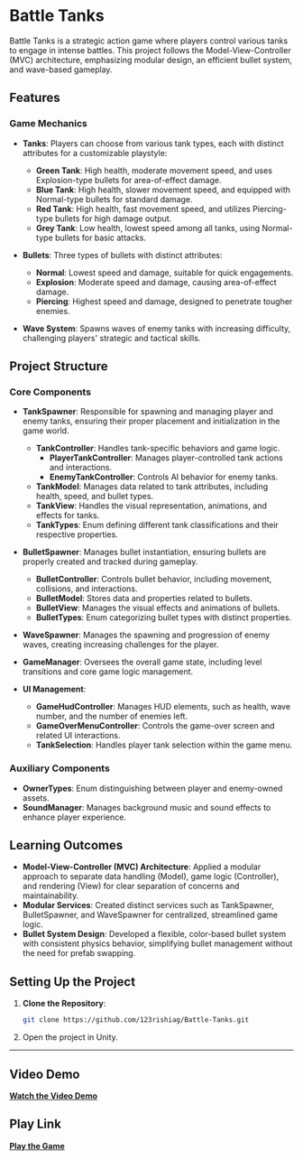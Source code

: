 # Battle Tanks

Battle Tanks is a strategic action game where players control various tanks to engage in intense battles. This project follows the Model-View-Controller (MVC) architecture, emphasizing modular design, an efficient bullet system, and wave-based gameplay.

## Features

### Game Mechanics

- **Tanks**: Players can choose from various tank types, each with distinct attributes for a customizable playstyle:
  - **Green Tank**: High health, moderate movement speed, and uses Explosion-type bullets for area-of-effect damage.
  - **Blue Tank**: High health, slower movement speed, and equipped with Normal-type bullets for standard damage.
  - **Red Tank**: High health, fast movement speed, and utilizes Piercing-type bullets for high damage output.
  - **Grey Tank**: Low health, lowest speed among all tanks, using Normal-type bullets for basic attacks.

- **Bullets**: Three types of bullets with distinct attributes:
  - **Normal**: Lowest speed and damage, suitable for quick engagements.
  - **Explosion**: Moderate speed and damage, causing area-of-effect damage.
  - **Piercing**: Highest speed and damage, designed to penetrate tougher enemies.

- **Wave System**: Spawns waves of enemy tanks with increasing difficulty, challenging players' strategic and tactical skills.

## Project Structure

### Core Components

- **TankSpawner**: Responsible for spawning and managing player and enemy tanks, ensuring their proper placement and initialization in the game world.
  - **TankController**: Handles tank-specific behaviors and game logic.
    - **PlayerTankController**: Manages player-controlled tank actions and interactions.
    - **EnemyTankController**: Controls AI behavior for enemy tanks.
  - **TankModel**: Manages data related to tank attributes, including health, speed, and bullet types.
  - **TankView**: Handles the visual representation, animations, and effects for tanks.
  - **TankTypes**: Enum defining different tank classifications and their respective properties.

- **BulletSpawner**: Manages bullet instantiation, ensuring bullets are properly created and tracked during gameplay.
  - **BulletController**: Controls bullet behavior, including movement, collisions, and interactions.
  - **BulletModel**: Stores data and properties related to bullets.
  - **BulletView**: Manages the visual effects and animations of bullets.
  - **BulletTypes**: Enum categorizing bullet types with distinct properties.

- **WaveSpawner**: Manages the spawning and progression of enemy waves, creating increasing challenges for the player.

- **GameManager**: Oversees the overall game state, including level transitions and core game logic management.

- **UI Management**:
  - **GameHudController**: Manages HUD elements, such as health, wave number, and the number of enemies left.
  - **GameOverMenuController**: Controls the game-over screen and related UI interactions.
  - **TankSelection**: Handles player tank selection within the game menu.

### Auxiliary Components

- **OwnerTypes**: Enum distinguishing between player and enemy-owned assets.
- **SoundManager**: Manages background music and sound effects to enhance player experience.

## Learning Outcomes

- **Model-View-Controller (MVC) Architecture**: Applied a modular approach to separate data handling (Model), game logic (Controller), and rendering (View) for clear separation of concerns and maintainability.
- **Modular Services**: Created distinct services such as TankSpawner, BulletSpawner, and WaveSpawner for centralized, streamlined game logic.
- **Bullet System Design**: Developed a flexible, color-based bullet system with consistent physics behavior, simplifying bullet management without the need for prefab swapping.

## Setting Up the Project

1. **Clone the Repository**:
   ```bash
   git clone https://github.com/123rishiag/Battle-Tanks.git
   ```
2. Open the project in Unity.

---

## __Video Demo__

[__Watch the Video Demo__](https://www.loom.com/share/f7d5c72f2ae541c5808a964e1c0c2cbe?sid=d2a9e142-beb9-47f0-89ce-1ee39f4c3c6b)

## __Play Link__

[__Play the Game__](https://outscal.com/narishabhgarg/game/play-battle-tanks-34-game)